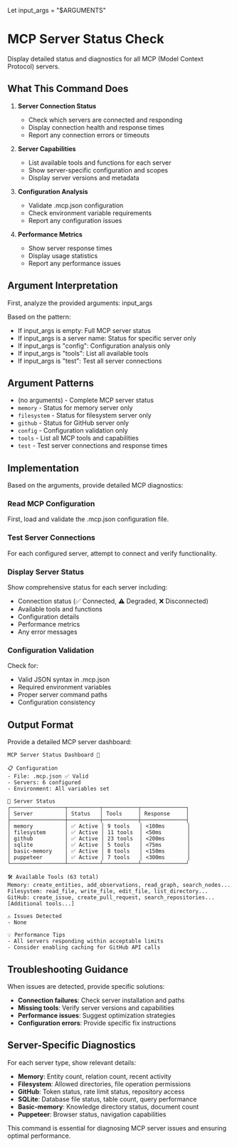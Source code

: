 Let input_args = "$ARGUMENTS"

# MCP Server Status Check

Display detailed status and diagnostics for all MCP (Model Context Protocol) servers.

## What This Command Does

1. **Server Connection Status**
   - Check which servers are connected and responding
   - Display connection health and response times
   - Report any connection errors or timeouts

2. **Server Capabilities**
   - List available tools and functions for each server
   - Show server-specific configuration and scopes
   - Display server versions and metadata

3. **Configuration Analysis**
   - Validate .mcp.json configuration
   - Check environment variable requirements
   - Report any configuration issues

4. **Performance Metrics**
   - Show server response times
   - Display usage statistics
   - Report any performance issues

## Argument Interpretation

First, analyze the provided arguments: input_args

Based on the pattern:
- If input_args is empty: Full MCP server status
- If input_args is a server name: Status for specific server only
- If input_args is "config": Configuration analysis only
- If input_args is "tools": List all available tools
- If input_args is "test": Test all server connections

## Argument Patterns
- (no arguments) - Complete MCP server status
- `memory` - Status for memory server only
- `filesystem` - Status for filesystem server only
- `github` - Status for GitHub server only
- `config` - Configuration validation only
- `tools` - List all MCP tools and capabilities
- `test` - Test server connections and response times

## Implementation

Based on the arguments, provide detailed MCP diagnostics:

### Read MCP Configuration
First, load and validate the .mcp.json configuration file.

### Test Server Connections
For each configured server, attempt to connect and verify functionality.

### Display Server Status
Show comprehensive status for each server including:
- Connection status (✅ Connected, ⚠️ Degraded, ❌ Disconnected)
- Available tools and functions
- Configuration details
- Performance metrics
- Any error messages

### Configuration Validation
Check for:
- Valid JSON syntax in .mcp.json
- Required environment variables
- Proper server command paths
- Configuration consistency

## Output Format

Provide a detailed MCP server dashboard:

```
MCP Server Status Dashboard 🔌

📋 Configuration
- File: .mcp.json ✅ Valid
- Servers: 6 configured
- Environment: All variables set

🔌 Server Status
┌─────────────────┬──────────┬───────────┬──────────────┐
│ Server          │ Status   │ Tools     │ Response     │
├─────────────────┼──────────┼───────────┼──────────────┤
│ memory          │ ✅ Active │ 9 tools   │ <100ms       │
│ filesystem      │ ✅ Active │ 11 tools  │ <50ms        │
│ github          │ ✅ Active │ 23 tools  │ <200ms       │
│ sqlite          │ ✅ Active │ 5 tools   │ <75ms        │
│ basic-memory    │ ✅ Active │ 8 tools   │ <150ms       │
│ puppeteer       │ ✅ Active │ 7 tools   │ <300ms       │
└─────────────────┴──────────┴───────────┴──────────────┘

🛠️ Available Tools (63 total)
Memory: create_entities, add_observations, read_graph, search_nodes...
Filesystem: read_file, write_file, edit_file, list_directory...
GitHub: create_issue, create_pull_request, search_repositories...
[Additional tools...]

⚠️ Issues Detected
- None

💡 Performance Tips
- All servers responding within acceptable limits
- Consider enabling caching for GitHub API calls
```

## Troubleshooting Guidance

When issues are detected, provide specific solutions:
- **Connection failures**: Check server installation and paths
- **Missing tools**: Verify server versions and capabilities
- **Performance issues**: Suggest optimization strategies
- **Configuration errors**: Provide specific fix instructions

## Server-Specific Diagnostics

For each server type, show relevant details:
- **Memory**: Entity count, relation count, recent activity
- **Filesystem**: Allowed directories, file operation permissions
- **GitHub**: Token status, rate limit status, repository access
- **SQLite**: Database file status, table count, query performance
- **Basic-memory**: Knowledge directory status, document count
- **Puppeteer**: Browser status, navigation capabilities

This command is essential for diagnosing MCP server issues and ensuring optimal performance.